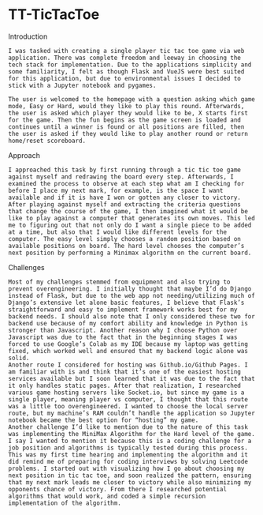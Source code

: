 # TT-TicTacToe

Introduction

    I was tasked with creating a single player tic tac toe game via web application. There was complete freedom and leeway in choosing the tech stack for implementation. Due to the applications simplicity and some familiarity, I felt as though Flask and VueJS were best suited for this application, but due to environmental issues I decided to stick with a Jupyter notebook and pygames. 

    The user is welcomed to the homepage with a question asking which game mode, Easy or Hard, would they like to play this round. Afterwards, the user is asked which player they would like to be, X starts first for the game. Then the fun begins as the game screen is loaded and continues until a winner is found or all positions are filled, then the user is asked if they would like to play another round or return home/reset scoreboard. 

Approach

    I approached this task by first running through a tic tic toe game against myself and redrawing the board every step. Afterwards, I examined the process to observe at each step what am I checking for before I place my next mark, for example, is the space I want available and if it is have I won or gotten any closer to victory. After playing against myself and extracting the criteria questions that change the course of the game, I then imagined what it would be like to play against a computer that generates its own moves. This led me to figuring out that not only do I want a single piece to be added at a time, but also that I would like different levels for the computer. The easy level simply chooses a random position based on available positions on board. The hard level chooses the computer’s next position by performing a Minimax algorithm on the current board. 


Challenges

    Most of my challenges stemmed from equipment and also trying to prevent overengineering. I initially thought that maybe I’d do Django instead of Flask, but due to the web app not needing/utilizing much of Django’s extensive let alone basic features, I believe that Flask’s straightforward and easy to implement framework works best for my backend needs. I should also note that I only considered these two for backend use because of my comfort ability and knowledge in Python is stronger than Javascript. Another reason why I choose Python over Javascript was due to the fact that in the beginning stages I was forced to use Google’s Colab as my IDE because my laptop was getting fixed, which worked well and ensured that my backend logic alone was solid. 
    Another route I considered for hosting was Github.io/Github Pages. I am familiar with is and think that it’s one of the easiest hosting services available but I soon learned that it was due to the fact that it only handles static pages. After that realization, I researched various game hosting servers like Socket.io, but since my game is a single player, meaning player vs computer, I thought that this route was a little too overengineered. I wanted to choose the local server route, but my machine’s RAM couldn’t handle the application so Jupyter notebook became the best option for “hosting” my game. 
    Another challenge I’d like to mention due to the nature of this task was implementing the MiniMax Algorithm for the Hard level of the game. I say I wanted to mention it because this is a coding challenge for a job position and algorithms is typically tested during this process. This was my first time hearing and implementing the algorithm and it did remind me of preparing for coding interviews by solving Leetcode problems. I started out with visualizing how I go about choosing my next position in tic tac toe, and soon realized the pattern, ensuring that my next mark leads me closer to victory while also minimizing my opponents chance of victory. From there I researched potential algorithms that would work, and coded a simple recursion implementation of the algorithm. 


